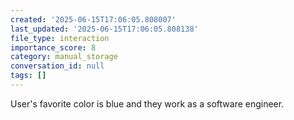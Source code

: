 ```yaml
---
created: '2025-06-15T17:06:05.808007'
last_updated: '2025-06-15T17:06:05.808138'
file_type: interaction
importance_score: 8
category: manual_storage
conversation_id: null
tags: []
---
```


User's favorite color is blue and they work as a software engineer.